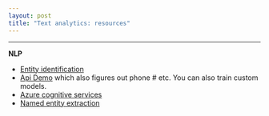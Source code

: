 ```yaml
---
layout: post
title: "Text analytics: resources"
---
```



---

**NLP**

* [Entity identification](https://docs.microsoft.com/en-us/azure/cognitive-services/text-analytics/how-tos/text-analytics-how-to-entity-linking) 
* [Api Demo](https://cloud.google.com/natural-language/#natural-language-api-demo) which also figures out phone # etc. You can also train custom models.
* [Azure cognitive services](https://docs.microsoft.com/en-us/azure/cognitive-services/text-analytics/how-tos/text-analytics-how-to-entity-linking)
* [Named entity extraction](https://github.com/guillaumegenthial/tf_ner)
